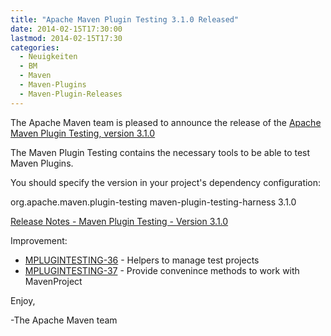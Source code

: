 ```yaml
---
title: "Apache Maven Plugin Testing 3.1.0 Released"
date: 2014-02-15T17:30:00
lastmod: 2014-02-15T17:30
categories:
  - Neuigkeiten
  - BM
  - Maven
  - Maven-Plugins
  - Maven-Plugin-Releases
---
```

The Apache Maven team is pleased to announce the release of the 
[Apache Maven Plugin Testing, version 3.1.0](http://maven.apache.org/plugin-testing/)

The Maven Plugin Testing contains the necessary tools to be able
to test Maven Plugins.

You should specify the version in your project's dependency configuration:

<dependency>
    <groupId>org.apache.maven.plugin-testing</groupId>
    <artifactId>maven-plugin-testing-harness</artifactId>
    <version>3.1.0</version>
</dependency>

<!-- more -->

[Release Notes - Maven Plugin Testing - Version 3.1.0](https://jira.codehaus.org/secure/ReleaseNote.jspa?projectId=11740&version=20031)

Improvement:

 * [MPLUGINTESTING-36](https://issues.apache.org/jira/browse/MPLUGINTESTING-36) - Helpers to manage test projects
 * [MPLUGINTESTING-37](https://issues.apache.org/jira/browse/MPLUGINTESTING-37) - Provide convenince methods to work with MavenProject


Enjoy,

-The Apache Maven team

